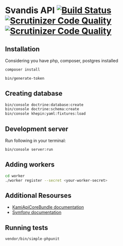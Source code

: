 # Svandis API [![Build Status](https://travis-ci.com/svandisproject/API.svg?token=5bX83yxPS5NXGDqxFHCw&branch=master)](https://travis-ci.com/svandisproject/API) [![Scrutinizer Code Quality](https://scrutinizer-ci.com/g/svandisproject/API/badges/quality-score.png?b=master&s=74b5d2658f6a5adb4b47f840954e177ea065a94a)](https://scrutinizer-ci.com/g/svandisproject/API/?branch=master) [![Scrutinizer Code Quality](https://scrutinizer-ci.com/g/svandisproject/API/badges/quality-score.png?b=master&s=74b5d2658f6a5adb4b47f840954e177ea065a94a)](https://scrutinizer-ci.com/g/svandisproject/API/?branch=master)
## Installation
Considering you have php, composer, postgres installed

```bash
composer install

bin/generate-token
```

## Creating database
```bash
bin/console doctrine:database:create
bin/console doctrine:schema:create
bin/console khepin:yaml:fixtures:load
```

## Development server

Run following in your terminal:

```bash
bin/console server:run
```

## Adding workers
```bash
cd worker
./worker register --secret <your-worker-secret>
```

## Additional Resourses

* [KamiApiCoreBundle documentation](https://github.com/kamilabs/api-core-bundle/blob/master/README.md)
* [Symfony documentation](https://symfony.com)

## Running tests

```bash
vendor/bin/simple-phpunit
```
